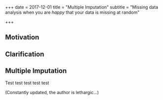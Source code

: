+++
date = 2017-12-01
title = "Multiple Imputation"
subtitle = "Missing data analysis when you are *happy* that your data is missing at random"

+++

## Motivation



## Clarification



## Multiple Imputation

Test test test test test

(Constantly updated, the author is lethargic...)
